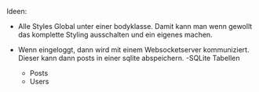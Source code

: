 Ideen:
- Alle Styles Global unter einer bodyklasse. Damit kann man wenn gewollt das komplette Styling ausschalten und ein eigenes machen.


- Wenn eingeloggt, dann wird mit einem Websocketserver kommuniziert. Dieser kann dann posts in einer sqlite abspeichern.
-SQLite Tabellen
  - Posts
  - Users
  